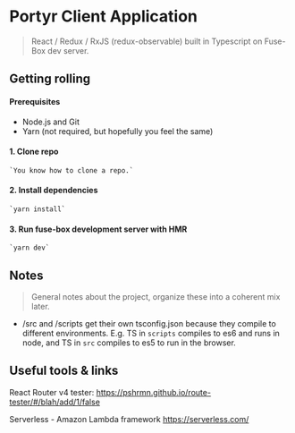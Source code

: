 # Portyr Client Application
> React / Redux / RxJS (redux-observable) built in Typescript on Fuse-Box dev server.

## Getting rolling

#### Prerequisites
- Node.js and Git
- Yarn (not required, but hopefully you feel the same)

#### 1. Clone repo
    `You know how to clone a repo.`

#### 2. Install dependencies
    `yarn install`

#### 3. Run fuse-box development server with HMR
    `yarn dev`


## Notes
> General notes about the project, organize these into a coherent mix later.

 - /src and /scripts get their own tsconfig.json because they compile to different environments. E.g. TS in `scripts` compiles to es6 and runs in node, and TS in `src` compiles to es5 to run in the browser.


 ## Useful tools & links

 React Router v4 tester: 
 https://pshrmn.github.io/route-tester/#/blah/add/1/false

 Serverless - Amazon Lambda framework
 https://serverless.com/